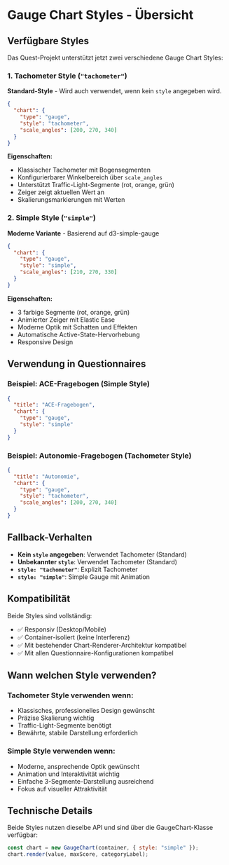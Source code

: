# Gauge Chart Styles - Übersicht

## Verfügbare Styles

Das Quest-Projekt unterstützt jetzt zwei verschiedene Gauge Chart Styles:

### 1. Tachometer Style (`"tachometer"`)
**Standard-Style** - Wird auch verwendet, wenn kein `style` angegeben wird.

```json
{
  "chart": {
    "type": "gauge",
    "style": "tachometer",
    "scale_angles": [200, 270, 340]
  }
}
```

**Eigenschaften:**
- Klassischer Tachometer mit Bogensegmenten
- Konfigurierbarer Winkelbereich über `scale_angles`
- Unterstützt Traffic-Light-Segmente (rot, orange, grün)
- Zeiger zeigt aktuellen Wert an
- Skalierungsmarkierungen mit Werten

### 2. Simple Style (`"simple"`)
**Moderne Variante** - Basierend auf d3-simple-gauge

```json
{
  "chart": {
    "type": "gauge",
    "style": "simple",
    "scale_angles": [210, 270, 330]
  }
}
```

**Eigenschaften:**
- 3 farbige Segmente (rot, orange, grün)
- Animierter Zeiger mit Elastic Ease
- Moderne Optik mit Schatten und Effekten
- Automatische Active-State-Hervorhebung
- Responsive Design

## Verwendung in Questionnaires

### Beispiel: ACE-Fragebogen (Simple Style)
```json
{
  "title": "ACE-Fragebogen",
  "chart": {
    "type": "gauge",
    "style": "simple"
  }
}
```

### Beispiel: Autonomie-Fragebogen (Tachometer Style)  
```json
{
  "title": "Autonomie",
  "chart": {
    "type": "gauge",
    "style": "tachometer",
    "scale_angles": [200, 270, 340]
  }
}
```

## Fallback-Verhalten

- **Kein `style` angegeben**: Verwendet Tachometer (Standard)
- **Unbekannter `style`**: Verwendet Tachometer (Standard)
- **`style: "tachometer"`**: Explizit Tachometer
- **`style: "simple"`**: Simple Gauge mit Animation

## Kompatibilität

Beide Styles sind vollständig:
- ✅ Responsiv (Desktop/Mobile)
- ✅ Container-isoliert (keine Interferenz)
- ✅ Mit bestehender Chart-Renderer-Architektur kompatibel
- ✅ Mit allen Questionnaire-Konfigurationen kompatibel

## Wann welchen Style verwenden?

### Tachometer Style verwenden wenn:
- Klassisches, professionelles Design gewünscht
- Präzise Skalierung wichtig
- Traffic-Light-Segmente benötigt
- Bewährte, stabile Darstellung erforderlich

### Simple Style verwenden wenn:  
- Moderne, ansprechende Optik gewünscht
- Animation und Interaktivität wichtig
- Einfache 3-Segmente-Darstellung ausreichend
- Fokus auf visueller Attraktivität

## Technische Details

Beide Styles nutzen dieselbe API und sind über die GaugeChart-Klasse verfügbar:

```javascript
const chart = new GaugeChart(container, { style: "simple" });
chart.render(value, maxScore, categoryLabel);
```